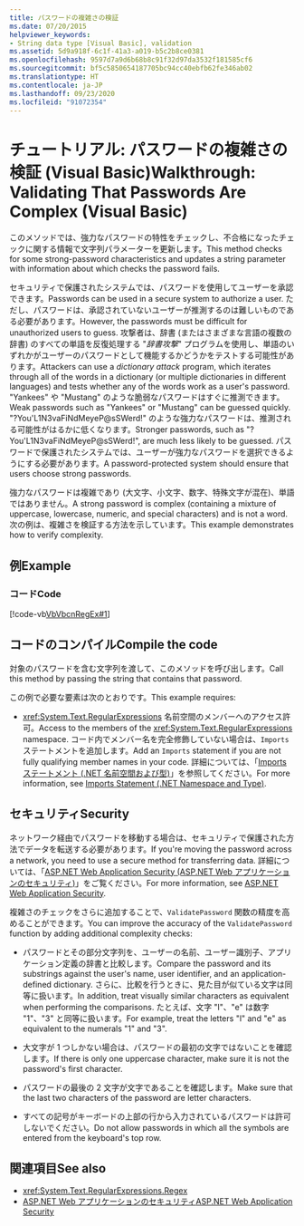 ```yaml
---
title: パスワードの複雑さの検証
ms.date: 07/20/2015
helpviewer_keywords:
- String data type [Visual Basic], validation
ms.assetid: 5d9a918f-6c1f-41a3-a019-b5c2b8ce0381
ms.openlocfilehash: 9597d7a9d6b68b8c91f32d97da3532f181585cf6
ms.sourcegitcommit: bf5c5850654187705bc94cc40ebfb62fe346ab02
ms.translationtype: HT
ms.contentlocale: ja-JP
ms.lasthandoff: 09/23/2020
ms.locfileid: "91072354"
---
```

# <a name="walkthrough-validating-that-passwords-are-complex-visual-basic"></a><span data-ttu-id="d800a-102">チュートリアル: パスワードの複雑さの検証 (Visual Basic)</span><span class="sxs-lookup"><span data-stu-id="d800a-102">Walkthrough: Validating That Passwords Are Complex (Visual Basic)</span></span>

<span data-ttu-id="d800a-103">このメソッドでは、強力なパスワードの特性をチェックし、不合格になったチェックに関する情報で文字列パラメーターを更新します。</span><span class="sxs-lookup"><span data-stu-id="d800a-103">This method checks for some strong-password characteristics and updates a string parameter with information about which checks the password fails.</span></span>  
  
 <span data-ttu-id="d800a-104">セキュリティで保護されたシステムでは、パスワードを使用してユーザーを承認できます。</span><span class="sxs-lookup"><span data-stu-id="d800a-104">Passwords can be used in a secure system to authorize a user.</span></span> <span data-ttu-id="d800a-105">ただし、パスワードは、承認されていないユーザーが推測するのは難しいものである必要があります。</span><span class="sxs-lookup"><span data-stu-id="d800a-105">However, the passwords must be difficult for unauthorized users to guess.</span></span> <span data-ttu-id="d800a-106">攻撃者は、辞書 (またはさまざまな言語の複数の辞書) のすべての単語を反復処理する "*辞書攻撃*" プログラムを使用し、単語のいずれかがユーザーのパスワードとして機能するかどうかをテストする可能性があります。</span><span class="sxs-lookup"><span data-stu-id="d800a-106">Attackers can use a *dictionary attack* program, which iterates through all of the words in a dictionary (or multiple dictionaries in different languages) and tests whether any of the words work as a user's password.</span></span> <span data-ttu-id="d800a-107">"Yankees" や "Mustang" のような脆弱なパスワードはすぐに推測できます。</span><span class="sxs-lookup"><span data-stu-id="d800a-107">Weak passwords such as "Yankees" or "Mustang" can be guessed quickly.</span></span> <span data-ttu-id="d800a-108">"?You'L1N3vaFiNdMeyeP@sSWerd!" のような強力なパスワードは、推測される可能性がはるかに低くなります。</span><span class="sxs-lookup"><span data-stu-id="d800a-108">Stronger passwords, such as "?You'L1N3vaFiNdMeyeP@sSWerd!", are much less likely to be guessed.</span></span> <span data-ttu-id="d800a-109">パスワードで保護されたシステムでは、ユーザーが強力なパスワードを選択できるようにする必要があります。</span><span class="sxs-lookup"><span data-stu-id="d800a-109">A password-protected system should ensure that users choose strong passwords.</span></span>  
  
 <span data-ttu-id="d800a-110">強力なパスワードは複雑であり (大文字、小文字、数字、特殊文字が混在)、単語ではありません。</span><span class="sxs-lookup"><span data-stu-id="d800a-110">A strong password is complex (containing a mixture of uppercase, lowercase, numeric, and special characters) and is not a word.</span></span> <span data-ttu-id="d800a-111">次の例は、複雑さを検証する方法を示しています。</span><span class="sxs-lookup"><span data-stu-id="d800a-111">This example demonstrates how to verify complexity.</span></span>  
  
## <a name="example"></a><span data-ttu-id="d800a-112">例</span><span class="sxs-lookup"><span data-stu-id="d800a-112">Example</span></span>  
  
### <a name="code"></a><span data-ttu-id="d800a-113">コード</span><span class="sxs-lookup"><span data-stu-id="d800a-113">Code</span></span>  

 [!code-vb[VbVbcnRegEx#1](~/samples/snippets/visualbasic/VS_Snippets_VBCSharp/VbVbcnRegEx/VB/Class1.vb#1)]  
  
## <a name="compile-the-code"></a><span data-ttu-id="d800a-114">コードのコンパイル</span><span class="sxs-lookup"><span data-stu-id="d800a-114">Compile the code</span></span>  

 <span data-ttu-id="d800a-115">対象のパスワードを含む文字列を渡して、このメソッドを呼び出します。</span><span class="sxs-lookup"><span data-stu-id="d800a-115">Call this method by passing the string that contains that password.</span></span>  
  
 <span data-ttu-id="d800a-116">この例で必要な要素は次のとおりです。</span><span class="sxs-lookup"><span data-stu-id="d800a-116">This example requires:</span></span>  
  
- <span data-ttu-id="d800a-117"><xref:System.Text.RegularExpressions> 名前空間のメンバーへのアクセス許可。</span><span class="sxs-lookup"><span data-stu-id="d800a-117">Access to the members of the <xref:System.Text.RegularExpressions> namespace.</span></span> <span data-ttu-id="d800a-118">コード内でメンバー名を完全修飾していない場合は、`Imports` ステートメントを追加します。</span><span class="sxs-lookup"><span data-stu-id="d800a-118">Add an `Imports` statement if you are not fully qualifying member names in your code.</span></span> <span data-ttu-id="d800a-119">詳細については、「[Imports ステートメント (.NET 名前空間および型)](../../../language-reference/statements/imports-statement-net-namespace-and-type.md)」を参照してください。</span><span class="sxs-lookup"><span data-stu-id="d800a-119">For more information, see [Imports Statement (.NET Namespace and Type)](../../../language-reference/statements/imports-statement-net-namespace-and-type.md).</span></span>  
  
## <a name="security"></a><span data-ttu-id="d800a-120">セキュリティ</span><span class="sxs-lookup"><span data-stu-id="d800a-120">Security</span></span>  

 <span data-ttu-id="d800a-121">ネットワーク経由でパスワードを移動する場合は、セキュリティで保護された方法でデータを転送する必要があります。</span><span class="sxs-lookup"><span data-stu-id="d800a-121">If you're moving the password across a network, you need to use a secure method for transferring data.</span></span> <span data-ttu-id="d800a-122">詳細については、「[ASP.NET Web Application Security (ASP.NET Web アプリケーションのセキュリティ)](/previous-versions/aspnet/330a99hc(v=vs.100))」をご覧ください。</span><span class="sxs-lookup"><span data-stu-id="d800a-122">For more information, see [ASP.NET Web Application Security](/previous-versions/aspnet/330a99hc(v=vs.100)).</span></span>
  
 <span data-ttu-id="d800a-123">複雑さのチェックをさらに追加することで、`ValidatePassword` 関数の精度を高めることができます。</span><span class="sxs-lookup"><span data-stu-id="d800a-123">You can improve the accuracy of the `ValidatePassword` function by adding additional complexity checks:</span></span>  
  
- <span data-ttu-id="d800a-124">パスワードとその部分文字列を、ユーザーの名前、ユーザー識別子、アプリケーション定義の辞書と比較します。</span><span class="sxs-lookup"><span data-stu-id="d800a-124">Compare the password and its substrings against the user's name, user identifier, and an application-defined dictionary.</span></span> <span data-ttu-id="d800a-125">さらに、比較を行うときに、見た目が似ている文字は同等に扱います。</span><span class="sxs-lookup"><span data-stu-id="d800a-125">In addition, treat visually similar characters as equivalent when performing the comparisons.</span></span> <span data-ttu-id="d800a-126">たとえば、文字 "l"、"e" は数字 "1"、"3" と同等に扱います。</span><span class="sxs-lookup"><span data-stu-id="d800a-126">For example, treat the letters "l" and "e" as equivalent to the numerals "1" and "3".</span></span>  
  
- <span data-ttu-id="d800a-127">大文字が 1 つしかない場合は、パスワードの最初の文字ではないことを確認します。</span><span class="sxs-lookup"><span data-stu-id="d800a-127">If there is only one uppercase character, make sure it is not the password's first character.</span></span>  
  
- <span data-ttu-id="d800a-128">パスワードの最後の 2 文字が文字であることを確認します。</span><span class="sxs-lookup"><span data-stu-id="d800a-128">Make sure that the last two characters of the password are letter characters.</span></span>  
  
- <span data-ttu-id="d800a-129">すべての記号がキーボードの上部の行から入力されているパスワードは許可しないでください。</span><span class="sxs-lookup"><span data-stu-id="d800a-129">Do not allow passwords in which all the symbols are entered from the keyboard's top row.</span></span>  
  
## <a name="see-also"></a><span data-ttu-id="d800a-130">関連項目</span><span class="sxs-lookup"><span data-stu-id="d800a-130">See also</span></span>

- <xref:System.Text.RegularExpressions.Regex>
- <span data-ttu-id="d800a-131">[ASP.NET Web アプリケーションのセキュリティ](/previous-versions/aspnet/330a99hc(v=vs.100))</span><span class="sxs-lookup"><span data-stu-id="d800a-131">[ASP.NET Web Application Security](/previous-versions/aspnet/330a99hc(v=vs.100))</span></span>
